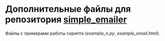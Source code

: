 # Дополнительные файлы для репозитория [simple_emailer](https://github.com/Shuwiku/simple_emailer.git)

Файлы с примерами работы скрипта (*example_n.py*, *example_email.html*).
